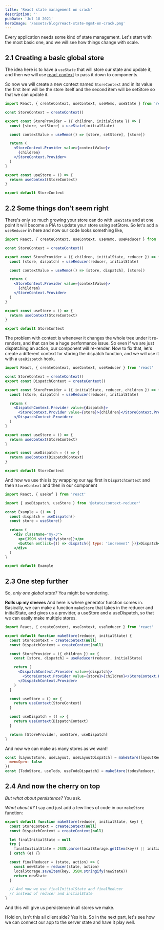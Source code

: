 ```yaml
---
title: 'React state management on crack'
description: ''
pubDate: 'Jul 18 2021'
heroImage: '/assets/blog/react-state-mgmt-on-crack.png'
---
```


Every application needs some kind of state management. Let's start with the most basic one, and we will see how things change with scale.

## 2.1 Creating a basic global store

The idea here is to have a `useState` that will store our state and update it, and then we will use [react context](https://reactjs.org/docs/context.html) to pass it down to components.

So now we will create a new context named `StoreContext` and in its value the first item will be the store itself and the second item will be setStore so that we can update it.

```jsx
import React, { createContext, useContext, useMemo, useState } from 'react'

const StoreContext = createContext()

export const StoreProvider = ({ children, initialState }) => {
  const [store, setStore] = useState(initialState)

  const contextValue = useMemo(() => [store, setStore], [store])

  return (
    <StoreContext.Provider value={contextValue}>
      {children}
    </StoreContext.Provider>
  )
}

export const useStore = () => {
  return useContext(StoreContext)
}

export default StoreContext
```

## 2.2 Some things don't seem right

There's only so much growing your store can do with `useState` and at one point it will become a PIA to update your store using setStore. So let's add a `useReducer` in here and now our code looks something like,

```jsx
import React, { createContext, useContext, useMemo, useReducer } from 'react'

const StoreContext = createContext()

export const StoreProvider = ({ children, initialState, reducer }) => {
  const [store, dispatch] = useReducer(reducer, initialState)

  const contextValue = useMemo(() => [store, dispatch], [store])

  return (
    <StoreContext.Provider value={contextValue}>
      {children}
    </StoreContext.Provider>
  )
}

export const useStore = () => {
  return useContext(StoreContext)
}

export default StoreContext
```

The problem with context is whenever it changes the whole tree under it re-renders, and that can be a huge performance issue. So even if we are just dispatching an action, our component will re-render. Now to fix that, let's create a different context for storing the dispatch function, and we will use it with a `useDispatch` hook.

```jsx
import React, { createContext, useContext, useReducer } from 'react'

const StoreContext = createContext()
export const DispatchContext = createContext()

export const StoreProvider = ({ initialState, reducer, children }) => {
  const [store, dispatch] = useReducer(reducer, initialState)

  return (
    <DispatchContext.Provider value={dispatch}>
      <StoreContext.Provider value={store}>{children}</StoreContext.Provider>
    </DispatchContext.Provider>
  )
}

export const useStore = () => {
  return useContext(StoreContext)
}

export const useDispatch = () => {
  return useContext(DispatchContext)
}

export default StoreContext
```

And how we use this is by wrapping our `App` first in `DispatchContext` and then `StoreContext` and then in our component

```jsx
import React, { useRef } from 'react'

import { useDispatch, useStore } from '@state/context-reducer'

const Example = () => {
  const dispatch = useDispatch()
  const store = useStore()

  return (
    <div className="my-3">
      <p>{JSON.stringify(store)}</p>
      <button onClick={() => dispatch({ type: 'increment' })}>Dispatch</button>
    </div>
  )
}

export default Example
```

## 2.3 One step further

So, _only one global state?_ You might be wondering.

**Rolls up my sleeves** And here is where generator function comes in. Basically, we can make a function `makeStore` that takes in the reducer and initialState, and gives us a provider, a useStore and a useDispatch, so that we can easily make multiple stores.

```jsx
import React, { createContext, useContext, useReducer } from 'react'

export default function makeStore(reducer, initialState) {
  const StoreContext = createContext(null)
  const DispatchContext = createContext(null)

  const StoreProvider = ({ children }) => {
    const [store, dispatch] = useReducer(reducer, initialState)

    return (
      <DispatchContext.Provider value={dispatch}>
        <StoreContext.Provider value={store}>{children}</StoreContext.Provider>
      </DispatchContext.Provider>
    )
  }

  const useStore = () => {
    return useContext(StoreContext)
  }

  const useDispatch = () => {
    return useContext(DispatchContext)
  }

  return [StoreProvider, useStore, useDispatch]
}
```

And now we can make as many stores as we want!

```jsx
const [LayoutStore, useLayout, useLayoutDispatch] = makeStore(layoutReducer, {
  menuOpen: false
})
const [TodoStore, useTodo, useTodoDispatch] = makeStore(todosReducer, [])
```

## 2.4 And now the cherry on top

_But what about persistence?_ You ask.

_What about it?_ I say and just add a few lines of code in our `makeStore` function:

```jsx
export default function makeStore(reducer, initialState, key) {
  const StoreContext = createContext(null)
  const DispatchContext = createContext(null)

  let finalInitialState = null
  try {
    finalInitialState = JSON.parse(localStorage.getItem(key)) || initialState
  } catch (e) {}

  const finalReducer = (state, action) => {
    const newState = reducer(state, action)
    localStorage.saveItem(key, JSON.stringify(newState))
    return newState
  }

  // And now we use finalInitialState and finalReducer
  // instead of reducer and initialState
}
```

And this will give us persistence in all stores we make.

Hold on, isn't this all client side? Yes it is. So in the next part, let's see how we can connect our app to the server state and have it play well.
